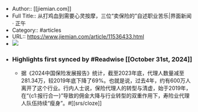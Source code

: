 - Author:: [[jiemian.com]]
- Full Title:: 从打鸡血到需要心灵按摩，三位“卖保险的”自述职业苦乐|界面新闻 · 正午
- Category:: #articles
- URL:: https://www.jiemian.com/article/11536433.html
- ![](https://readwise-assets.s3.amazonaws.com/static/images/article0.00998d930354.png)
- ### Highlights first synced by #Readwise [[October 31st, 2024]]
    - 据《2024中国保险发展报告》统计，截至2023年底，代理人数量减至281.34万，较2019年底下降了69%。也就是说，过去4年，约有600万人离开了这个行业。行内人士说，保险代理人的转型与清虚，始于2019年，在“{c1:报行合一}”导致的佣金大降与行业转型的双重作用下，寿险业代理人队伍持续“瘦身”。#[[srs/cloze]]
